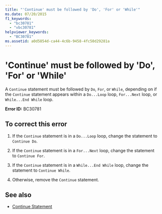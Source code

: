 ```yaml
---
title: "'Continue' must be followed by 'Do', 'For' or 'While'"
ms.date: 07/20/2015
f1_keywords: 
  - "bc30781"
  - "vbc30781"
helpviewer_keywords: 
  - "BC30781"
ms.assetid: a0d5854d-ca44-4c6b-9458-4fc50d29281a
---
```

# 'Continue' must be followed by 'Do', 'For' or 'While'
A `Continue` statement must be followed by `Do`, `For`, or `While`, depending on if the `Continue` statement appears within a `Do...Loop` loop, `For...Next` loop, or `While...End While` loop.  
  
 **Error ID:** BC30781  
  
## To correct this error  
  
1. If the `Continue` statement is in a `Do...Loop` loop, change the statement to `Continue Do`.  
  
2. If the `Continue` statement is in a `For...Next` loop, change the statement to `Continue For`.  
  
3. If the `Continue` statement is in a `While...End While` loop, change the statement to `Continue While`.  
  
4. Otherwise, remove the `Continue` statement.  
  
## See also

- [Continue Statement](../language-reference/statements/continue-statement.md)
